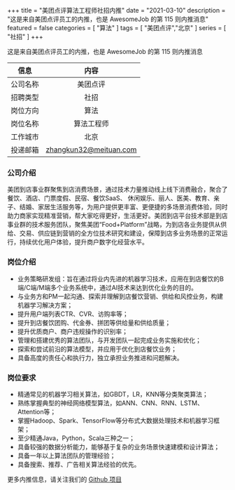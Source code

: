 +++
title = "美团点评算法工程师社招内推"
date = "2021-03-10"
description = "这是来自美团点评员工的内推，也是 AwesomeJob 的第 115 则内推消息"
featured = false
categories = [
    "算法"
]
tags = [
    "美团点评","北京"
]
series = [
    "社招"
]
+++

这是来自美团点评员工的内推，也是 AwesomeJob 的第 115 则内推消息
<!--more-->

| 信息 | 内容 |
| :-----:| :----: |
| 公司名称 | 美团点评 |
| 招聘类型 | 社招 |
| 岗位方向 | 算法 |
| 岗位名称 | 算法工程师 |
| 工作城市 | 北京 |
| 投递邮箱 | zhangkun32@meituan.com |

### 公司介绍

美团到店事业群聚焦到店消费场景，通过技术力量推动线上线下消费融合，聚合了餐饮、酒店、门票度假、民宿、餐饮SaaS、 休闲娱乐、丽人、医美、教育、亲子、结婚、家居生活服务等，为用户提供更丰富、更便捷的多场景消费体验，同时助力商家实现精准营销，帮大家吃得更好，生活更好。美团到店平台技术部是到店事业群的技术服务团队，聚焦美团“Food+Platform”战略，为到店各业务提供从供给、交易、供应链到营销的全方位技术研究和建设，保障到店多业务场景的正常运行，持续优化用户体验，提升商户数字化经营水平。

### 岗位介绍

- 业务策略研发组：旨在通过将业内先进的机器学习技术，应用在到店餐饮的B端/C端/M端多个业务系统中，通过AI技术来达到优化业务的目的。
- 与业务方和PM一起沟通、探索并理解到店餐饮营销、供给和风控业务，构建机器学习解决方案；
- 提升用户端列表CTR、CVR、访购率等；
- 提升到店餐饮团购、代金券、拼团等供给量和供给质量；
- 提升优质商户、商户违规操作的识别率；
- 管理和搭建优秀的算法团队，与开发团队一起完成业务实施和优化；
- 探索和尝试前沿的算法模型，并应用于优化到店餐饮业务；
- 具备高度的责任心和执行力，独立承担业务推进和问题解决。

### 岗位要求

- 精通常见的机器学习相关算法，如GBDT，LR，KNN等分类聚类算法；
- 熟练掌握典型的神经网络模型算法，如ANN、CNN、RNN、LSTM、Attention等；
- 掌握Hadoop、Spark、TensorFlow等分布式大数据处理技术和机器学习框架；
- 至少精通Java，Python，Scala三种之一；
- 具备较强的数据分析能力，能够基于复杂的业务场景快速建模和设计算法；
- 具备一年以上算法团队的管理经验；
- 具备搜索、推荐、广告相关算法经验的优先。

更多内推信息，请关注我们的 [Github 项目](https://github.com/Dikea/AwesomeJob)

